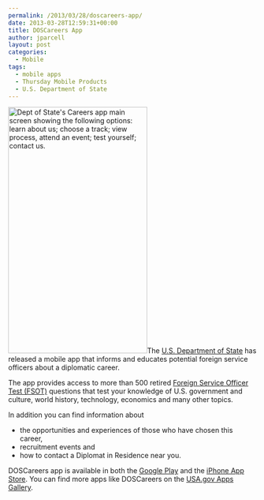 ```yaml
---
permalink: /2013/03/28/doscareers-app/
date: 2013-03-28T12:59:31+00:00
title: DOSCareers App
author: jparcell
layout: post
categories:
  - Mobile
tags:
  - mobile apps
  - Thursday Mobile Products
  - U.S. Department of State
---
```


[<img class="alignright size-full wp-image-123292" src="https://s3.amazonaws.com/sitesusa/wp-content/uploads/sites/212/2013/03/DOS-Careers-App.png" alt="Dept of State's Careers app main screen showing the following options:  learn about us; choose a track; view process, attend an event; test yourself; contact us." width="282" height="499" />](https://s3.amazonaws.com/sitesusa/wp-content/uploads/sites/212/2013/03/DOS-Careers-App.png)The [U.S. Department of State](http://www.state.gov/careers/) has released a mobile app that informs and educates potential foreign service officers about a diplomatic career.

The app provides access to more than 500 retired [Foreign Service Officer Test (FSOT)](http://careers.state.gov/officer/selection-process#.UVQ2hRzkuFk) questions that test your knowledge of U.S. government and culture, world history, technology, economics and many other topics.

In addition you can find information about

  * the opportunities and experiences of those who have chosen this career,
  * recruitment events and
  * how to contact a Diplomat in Residence near you.

DOSCareers app is available in both the [Google Play](https://play.google.com/store/apps/details?id=com.metrostarsystems.fsc.android&feature=nav_result#?t=W251bGwsMSwxLDMsImNvbS5tZXRyb3N0YXJzeXN0ZW1zLmZzYy5hbmRyb2lkIl0.) and the [iPhone App Store](https://itunes.apple.com/us/app/doscareers/id580287301?ls=1&mt=8). You can find more apps like DOSCareers on the [USA.gov Apps Gallery](http://apps.usa.gov/).